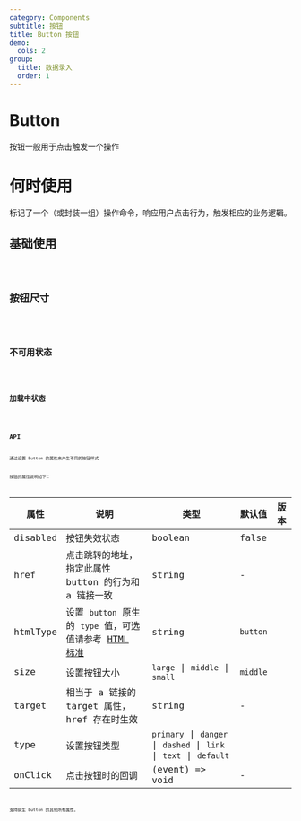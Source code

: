 ```yaml
---
category: Components
subtitle: 按钮
title: Button 按钮
demo:
  cols: 2
group:
  title: 数据录入
  order: 1
---
```


# Button

按钮一般用于点击触发一个操作

# 何时使用

标记了一个（或封装一组）操作命令，响应用户点击行为，触发相应的业务逻辑。

## 基础使用

<code src="./demos/basic.tsx">

## 按钮尺寸

<code src="./demos/size.tsx">



## 不可用状态

<code src="./demos/disabled.tsx">

## 加载中状态

<code src="./demos/loading.tsx">


## API

通过设置 Button 的属性来产生不同的按钮样式

按钮的属性说明如下：

| 属性 | 说明 | 类型 | 默认值 | 版本 |
| --- | --- | --- | --- | --- |
| disabled | 按钮失效状态 | boolean | false |  |
| href | 点击跳转的地址，指定此属性 button 的行为和 a 链接一致 | string | - |  |
| htmlType | 设置 `button` 原生的 `type` 值，可选值请参考 [HTML 标准](https://developer.mozilla.org/en-US/docs/Web/HTML/Element/button#attr-type) | string | `button` |  |
| size | 设置按钮大小 | `large` \| `middle` \| `small` | `middle` |  |
| target | 相当于 a 链接的 target 属性，href 存在时生效 | string | - |  |
| type | 设置按钮类型 | `primary` \| `danger` \| `dashed` \| `link` \| `text` \| `default` |  |  |
| onClick | 点击按钮时的回调 | (event) => void | - |  |

支持原生 button 的其他所有属性。
<!-- | block | 将按钮宽度调整为其父宽度的选项 | boolean | false |  |
| icon | 设置按钮的图标组件 | ReactNode | - |  |
| loading | 设置按钮载入状态 | boolean \| { delay: number } | false |  |
| shape | 设置按钮形状 | `default` \| `circle` \| `round` | 'default' |  | -->